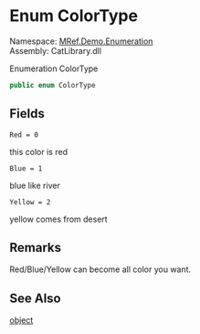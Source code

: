 ﻿# Enum ColorType

Namespace: [MRef.Demo.Enumeration](MRef.Demo.Enumeration.md)  
Assembly: CatLibrary.dll  

Enumeration ColorType

```csharp
public enum ColorType
```

## Fields

`Red = 0` 

this color is red

`Blue = 1` 

blue like river

`Yellow = 2` 

yellow comes from desert

## Remarks

<p>
Red/Blue/Yellow can become all color you want.
</p>
<ul></ul>

## See Also

[object](https://learn.microsoft.com/dotnet/api/system.object)

